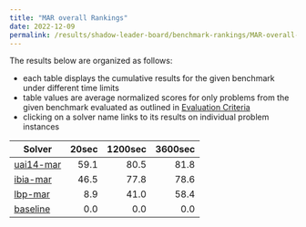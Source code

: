 ```yaml
---
title: "MAR overall Rankings"
date: 2022-12-09
permalink: /results/shadow-leader-board/benchmark-rankings/MAR-overall-rankings
---
```




The results below are organized as follows:
- each table displays the cumulative results for the given benchmark under different time limits
- table values are average normalized scores for only problems from the given benchmark evaluated as outlined in [Evaluation Criteria](https://uaicompetition.github.io/uci-2022/results/evaluation-criteria/)
- clicking on a solver name links to its results on individual problem instances


|                      Solver                       | 20sec | 1200sec | 3600sec |
| ------------------------------------------------- | ----: | ------: | ------: |
| [uai14-mar](../solver-scores/uai14-mar-scores.md) |  59.1 |    80.5 |    81.8 |
| [ibia-mar](../solver-scores/ibia-mar-scores.md)   |  46.5 |    77.8 |    78.6 |
| [lbp-mar](../solver-scores/lbp-mar-scores.md)     |   8.9 |    41.0 |    58.4 |
| [baseline](../solver-scores/baseline-scores.md)   |   0.0 |     0.0 |     0.0 |

